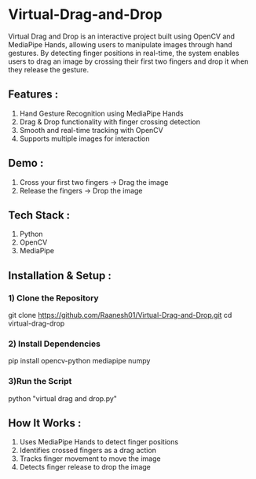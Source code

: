 # Virtual-Drag-and-Drop
Virtual Drag and Drop is an interactive project built using OpenCV and MediaPipe Hands, allowing users to manipulate images through hand gestures. By detecting finger positions in real-time, the system enables users to drag an image by crossing their first two fingers and drop it when they release the gesture.

##  Features :
1)  Hand Gesture Recognition using MediaPipe Hands
2)  Drag & Drop functionality with finger crossing detection
3)  Smooth and real-time tracking with OpenCV
4)  Supports multiple images for interaction

## Demo : 
1)  Cross your first two fingers → Drag the image
2)  Release the fingers → Drop the image

## Tech Stack :
1) Python
2) OpenCV
3) MediaPipe

## Installation & Setup : 

### 1) Clone the Repository
git clone https://github.com/Raanesh01/Virtual-Drag-and-Drop.git
cd virtual-drag-drop

### 2) Install Dependencies
pip install opencv-python mediapipe numpy

### 3)Run the Script
python "virtual drag and drop.py"

##  How It Works :
1) Uses MediaPipe Hands to detect finger positions
2) Identifies crossed fingers as a drag action
3) Tracks finger movement to move the image
4) Detects finger release to drop the image





